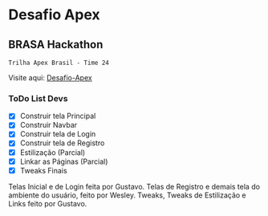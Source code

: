 # Desafio Apex
## BRASA Hackathon

`Trilha Apex Brasil - Time 24`

Visite aqui: [Desafio-Apex](http://desafio-apex.000webhostapp.com/)

### ToDo List Devs

- [x] Construir tela Principal
- [x] Construir Navbar
- [x] Construir tela de Login
- [x] Construir tela de Registro
- [x] Estilização (Parcial)
- [x] Linkar as Páginas (Parcial)
- [x] Tweaks Finais

Telas Inicial e de Login feita por Gustavo.
Telas de Registro e demais tela do ambiente do usuário, feito por Wesley.
Tweaks, Tweaks de Estilização e Links feito por Gustavo.